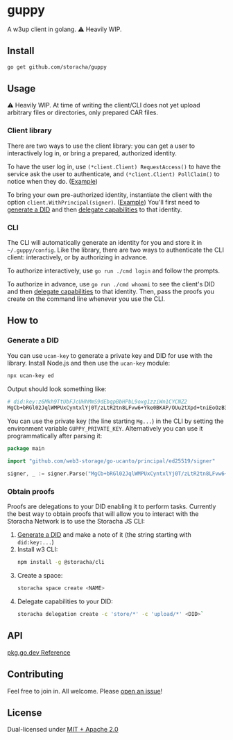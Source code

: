 # guppy

A w3up client in golang. ⚠️ Heavily WIP.

## Install

```sh
go get github.com/storacha/guppy
```

## Usage

⚠️ Heavily WIP. At time of writing the client/CLI does not yet upload arbitrary files or directories, only prepared CAR files.

### Client library

There are two ways to use the client library: you can get a user to interactively log in, or bring a prepared, authorized identity.

To have the user log in, use `(*client.Client) RequestAccess()` to have the service ask the user to authenticate, and `(*client.Client) PollClaim()` to notice when they do. ([Example](examples/loginflow/loginflow.go))

To bring your own pre-authorized identity, instantiate the client with the option `client.WithPrincipal(signer)`. ([Example](examples/byoidentity/byoidentity.go)) You'll first need to [generate a DID](#generate-a-did) and then [delegate capabilities](#obtain-proofs) to that identity.

### CLI

The CLI will automatically generate an identity for you and store it in `~/.guppy/config`. Like the library, there are two ways to authenticate the CLI client: interactively, or by authorizing in advance.

To authorize interactively, use `go run ./cmd login` and follow the prompts.

To authorize in advance, use `go run ./cmd whoami` to see the client's DID and then [delegate capabilities](#obtain-proofs) to that identity. Then, pass the proofs you create on the command line whenever you use the CLI.

## How to

### Generate a DID

You can use `ucan-key` to generate a private key and DID for use with the library. Install Node.js and then use the `ucan-key` module:

```sh
npx ucan-key ed
```

Output should look something like:

```sh
# did:key:z6Mkh9TtUbFJcUHhMmS9dEbqpBbHPbL9oxg1zziWn1CYCNZ2
MgCb+bRGl02JqlWMPUxCyntxlYj0T/zLtR2tn8LFvw6+Yke0BKAP/OUu2tXpd+tniEoOzB3pxqxHZpRhrZl1UYUeraT0=
```

You can use the private key (the line starting `Mg...`) in the CLI by setting the environment variable `GUPPY_PRIVATE_KEY`. Alternatively you can use it programmatically after parsing it:

```go
package main

import "github.com/web3-storage/go-ucanto/principal/ed25519/signer"

signer, _ := signer.Parse("MgCb+bRGl02JqlWMPUxCyntxlYj0T/zLtR2tn8LFvw6+Yke0BKAP/OUu2tXpd+tniEoOzB3pxqxHZpRhrZl1UYUeraT0=")
```

### Obtain proofs

Proofs are delegations to your DID enabling it to perform tasks. Currently the best way to obtain proofs that will allow you to interact with the Storacha Network is to use the Storacha JS CLI:

1. [Generate a DID](#generate-a-did) and make a note of it (the string starting with `did:key:...`)
2. Install w3 CLI:
    ```sh
    npm install -g @storacha/cli
    ```
3. Create a space:
    ```sh
    storacha space create <NAME>
    ```
4. Delegate capabilities to your DID:
    ```sh
    storacha delegation create -c 'store/*' -c 'upload/*' <DID>`
    ```

## API

[pkg.go.dev Reference](https://pkg.go.dev/github.com/storacha/guppy)

## Contributing

Feel free to join in. All welcome. Please [open an issue](https://github.com/storacha/guppy/issues)!

## License

Dual-licensed under [MIT + Apache 2.0](LICENSE.md)
